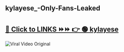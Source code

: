 
 ## kylayese_-Only-Fans-Leaked

# <h2><a href="https://clipsfans.com/kylayese_&ref=git">🔗 Click to LINKS ⏩⏩ 👉 🟢 kylayese  </a></h2>

<a href="https://clipsfans.com/kylayese_&ref=git" rel="nofollow" data-target="animated-image.originalLink"><img src="https://i.ibb.co.com/xMMVF88/686577567.gif" alt="Viral Video Original" style="max-width: 100%; display: inline-block;" data-target="animated-image.originalImage"></a>

